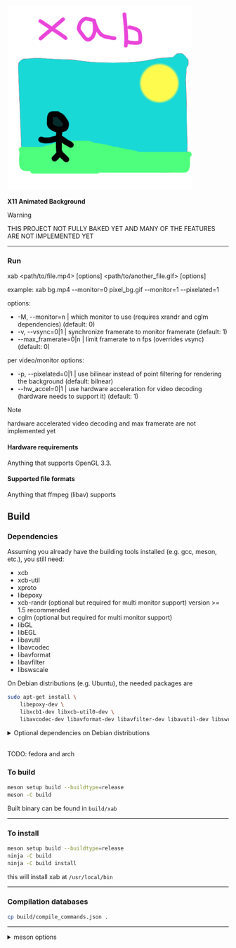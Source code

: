<!-- xab temporary name, probably -->

<!-- TODO: -->
<!-- TOC -->

<img src="res/logo.webp" alt="logo" style="width:30em;"/>

__X11 Animated Background__

> [!WARNING]
> THIS PROJECT NOT FULLY BAKED YET AND MANY OF THE FEATURES ARE NOT IMPLEMENTED YET

---

### Run
xab \<path/to/file.mp4> \[options] \<path/to/another_file.gif> \[options]

example:
xab bg.mp4 --monitor=0 pixel_bg.gif --monitor=1 --pixelated=1

options:
* -M, --monitor=n     | which monitor to use (requires xrandr and cglm dependencies)                (default: 0)
* -v, --vsync=0|1     | synchronize framerate to monitor framerate                                  (default: 1)
* --max_framerate=0|n | limit framerate to n fps (overrides vsync)                                  (default: 0)

per video/monitor options:
* -p, --pixelated=0|1 | use bilinear instead of point filtering for rendering the background        (default: bilnear)
* --hw_accel=0|1      | use hardware acceleration for video decoding (hardware needs to support it) (default: 1)
<!-- TODO -->
<!-- * -x, --offset_x=n    | offset wallpaper x coordinate (default: 0) -->
<!-- * -y, --offset_y=n    | offset wallpaper y coordinate (default: 0) -->

> [!NOTE]
> hardware accelerated video decoding and max framerate are not implemented yet

<!-- readme totally not similar to picom lol -->

#### Hardware requirements
Anything that supports OpenGL 3.3.

#### Supported file formats
Anything that ffmpeg (libav) supports

## Build

### Dependencies

Assuming you already have the building tools installed (e.g. gcc, meson, etc.), you still need:
* xcb
* xcb-util
* xproto
* libepoxy
* xcb-randr (optional but required for multi monitor support) version >= 1.5 recommended
* cglm (optional but required for multi monitor support)
* libGL
* libEGL
* libavutil
* libavcodec
* libavformat
* libavfilter
* libswscale

On Debian distributions (e.g. Ubuntu), the needed packages are
```sh
sudo apt-get install \
    libepoxy-dev \
    libxcb1-dev libxcb-util0-dev \
    libavcodec-dev libavformat-dev libavfilter-dev libavutil-dev libswresample-dev libswscale-dev
```


<details>
<summary>Optional dependencies on Debian distributions</summary>

```sh
# xcb-randr
sudo apt-get install libxcb-randr-dev

# cglm
# they are on apt but outdated as hell, i would reccomend compiling from source
git clone --depth 1 https://github.com/recp/cglm.git /tmp/cglm
pushd /tmp/cglm
sh autogen.sh
./configure
make
make check
sudo make install
popd

# or if you want an outdated version (version 0.8.4 instead of 0.9.5)
sudo apt-get install libcglm-dev
```

</details>

<br>

TODO: fedora and arch <!-- maybe -->


### To build
```sh
meson setup build --buildtype=release
meson -C build
```
Built binary can be found in `build/xab`

---

### To install
```sh
meson setup build --buildtype=release
ninja -C build
ninja -C build install
```
this will install xab at `/usr/local/bin`

---

### Compilation databases

```sh
cp build/compile_commands.json .
```

---

<details>
<summary>meson options</summary>

```sh
# enable verbose logging
meson setup build -Dverbose=true
```
</details>
